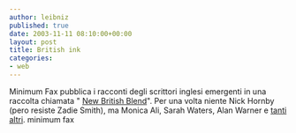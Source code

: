 ```yaml
---
author: leibniz
published: true
date: 2003-11-11 08:10:00+00:00
layout: post
title: British ink
categories:
- web
---
```

Minimum Fax pubblica i racconti degli scrittori inglesi emergenti in una raccolta chiamata " [ New British Blend](http://www.minimumfax.com/libro.asp?libroID=212)". Per una volta niente Nick Hornby (pero resiste Zadie Smith), ma Monica Ali, Sarah Waters, Alan Warner e  [ tanti altri](http://www.minimumfax.com/Persona.asp?Personaid=352). 
  minimum fax
